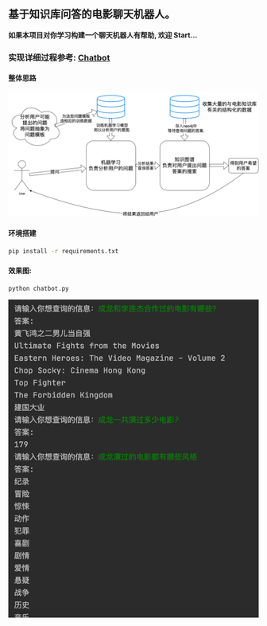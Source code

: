 ## 基于知识库问答的电影聊天机器人。

**如果本项目对你学习构建一个聊天机器人有帮助, 欢迎 Start...**

### 实现详细过程参考: [Chatbot](https://mrzhang3389.github.io/chatbot/)

#### 整体思路
![思路](assets/chatbot思路.png)

#### 环境搭建

```bash
pip install -r requirements.txt
```

#### 效果图:

```bash
python chatbot.py
```

![example](assets/example.png)

